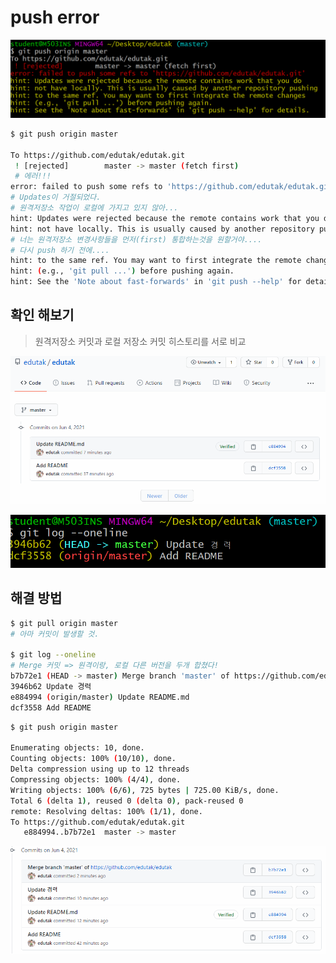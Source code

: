# push error

![image-20210604112353532](./md-images/image-20210604112353532.png)

```bash
$ git push origin master

To https://github.com/edutak/edutak.git
 ! [rejected]        master -> master (fetch first)
 # 에러!!!
error: failed to push some refs to 'https://github.com/edutak/edutak.git'
# Updates이 거절되었다. 
# 원격저장소 작업이 로컬에 가지고 있지 않아...
hint: Updates were rejected because the remote contains work that you do
hint: not have locally. This is usually caused by another repository pushing
# 너는 원격저장소 변경사항들을 먼저(first) 통합하는것을 원할거야....
# 다시 push 하기 전에....
hint: to the same ref. You may want to first integrate the remote changes
hint: (e.g., 'git pull ...') before pushing again.
hint: See the 'Note about fast-forwards' in 'git push --help' for details.

```

## 확인 해보기

> 원격저장소 커밋과 로컬 저장소 커밋 히스토리를 서로 비교

![image-20210604112736553](./md-images/image-20210604112736553-1623077467227.png)

![image-20210604112746050](./md-images/image-20210604112746050.png)

## 해결 방법

```bash
$ git pull origin master
# 아마 커밋이 발생할 것.

$ git log --oneline
# Merge 커밋 => 원격이랑, 로컬 다른 버전을 두개 합쳤다!
b7b72e1 (HEAD -> master) Merge branch 'master' of https://github.com/edutak/edutak 
3946b62 Update 경력
e884994 (origin/master) Update README.md
dcf3558 Add README
```

```bash
$ git push origin master

Enumerating objects: 10, done.
Counting objects: 100% (10/10), done.
Delta compression using up to 12 threads
Compressing objects: 100% (4/4), done.
Writing objects: 100% (6/6), 725 bytes | 725.00 KiB/s, done.
Total 6 (delta 1), reused 0 (delta 0), pack-reused 0
remote: Resolving deltas: 100% (1/1), done.
To https://github.com/edutak/edutak.git
   e884994..b7b72e1  master -> master

```

![image-20210604113132570](./md-images/image-20210604113132570.png)



